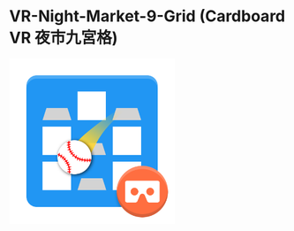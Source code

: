 # VR-Night-Market-9-Grid (Cardboard VR 夜市九宮格)

<a href="./Assets/Project/Textures/icon.png" target="_blank"><img src="./Assets/Project/Textures/icon.png" width="300" style="text-aling: center;"></a>




